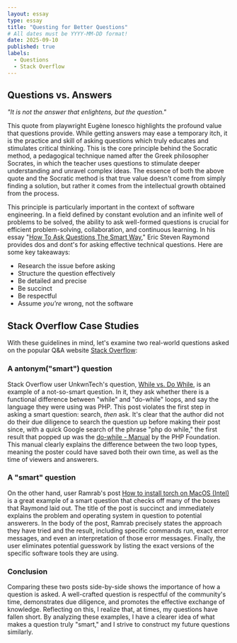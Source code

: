 ```yaml
---
layout: essay
type: essay
title: "Questing for Better Questions"
# All dates must be YYYY-MM-DD format!
date: 2025-09-10
published: true
labels:
  - Questions
  - Stack Overflow
---
```


## Questions vs. Answers

*"It is not the answer that enlightens, but the question."*

This quote from playwright Eugène Ionesco highlights the profound value that questions provide. While getting answers may ease a temporary itch, it is the practice and skill of asking questions which truly educates and stimulates critical thinking. This is the core principle behind the Socratic method, a pedagogical technique named after the Greek philosopher Socrates, in which the teacher uses questions to stimulate deeper understanding and unravel complex ideas. The essence of both the above quote and the Socratic method is that true value doesn't come from simply finding a solution, but rather it comes from the intellectual growth obtained from the process.

This principle is particularly important in the context of software engineering. In a field defined by constant evolution and an infinite well of problems to be solved, the ability to ask well-formed questions is crucial for efficient problem-solving, collaboration, and continuous learning. In his essay "[How To Ask Questions The Smart Way](http://www.catb.org/esr/faqs/smart-questions.html)," Eric Steven Raymond provides dos and dont's for asking effective technical questions. Here are some key takeaways:
- Research the issue before asking
- Structure the question effectively
- Be detailed and precise
- Be succinct
- Be respectful
- Assume *you're* wrong, not the software

## Stack Overflow Case Studies

With these guidelines in mind, let's examine two real-world questions asked on the popular Q&A website [Stack Overflow](https://stackoverflow.com/questions):

### A antonym("smart") question

Stack Overflow user UnkwnTech's question, [While vs. Do While](https://stackoverflow.com/questions/390605/while-vs-do-while), is an example of a not-so-smart question. In it, they ask whether there is a functional difference between "while" and "do-while" loops, and say the language they were using was PHP. This post violates the first step in asking a smart question: search, *then* ask. It's clear that the author did not do their due diligence to search the question up before making their post since, with a quick Google search of the phrase "php do while," the first result that popped up was the [do-while - Manual](https://www.php.net/manual/en/control-structures.do.while.php) by the PHP Foundation. This manual clearly explains the difference between the two loop types, meaning the poster could have saved both their own time, as well as the time of viewers and answerers.

### A "smart" question

On the other hand, user Ramrab's post [How to install torch on MacOS (Intel)](https://stackoverflow.com/questions/79761589/how-to-install-torch-on-macos-intel) is a great example of a smart question that checks off many of the boxes that Raymond laid out. The title of the post is succinct and immediately explains the problem and operating system in question to potential answerers. In the body of the post, Ramrab precisely states the approach they have tried and the result, including specific commands run, exact error messages, and even an interpretation of those error messages. Finally, the user eliminates potential guesswork by listing the exact versions of the specific software tools they are using.

### Conclusion

Comparing these two posts side-by-side shows the importance of how a question is asked. A well-crafted question is respectful of the community's time, demonstrates due diligence, and promotes the effective exchange of knowledge. Reflecting on this, I realize that, at times, my questions have fallen short. By analyzing these examples, I have a clearer idea of what makes a question truly "smart," and I strive to construct my future questions similarly.
